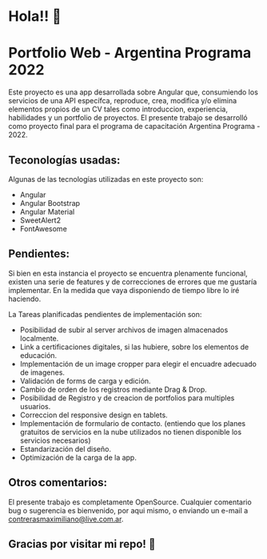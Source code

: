 # Hola!! 👋

# Portfolio Web - Argentina Programa 2022

Este proyecto es una app desarrollada sobre Angular que, consumiendo los servicios de una API específca, reproduce, crea, modifica y/o elimina elementos propios de un CV tales como introduccion, experiencia, habilidades y un portfolio de proyectos.
El presente trabajo se desarrolló como proyecto final para el programa de capacitación Argentina Programa - 2022.

## Teconologías usadas:

Algunas de las tecnologías utilizadas en este proyecto son:

- Angular
- Angular Bootstrap
- Angular Material
- SweetAlert2
- FontAwesome

## Pendientes:

Si bien en esta instancia el proyecto se encuentra plenamente funcional, existen una serie de features y de correcciones de errores que me gustaría implementar. En la medida que vaya disponiendo de tiempo libre lo iré haciendo.

La Tareas planificadas pendientes de implementación son:

- Posibilidad de subir al server archivos de imagen almacenados localmente.
- Link a certificaciones digitales, si las hubiere,  sobre los elementos de educación.
- Implementación de un image cropper para elegir el encuadre adecuado de imagenes.
- Validación de forms de carga y edición.
- Cambio de orden de los registros mediante Drag & Drop.
- Posibilidad de Registro y de creacion de portfolios para multiples usuarios.
- Correccion del responsive design en tablets.
- Implementación de formulario de contacto. (entiendo que los planes gratuitos de servicios en la nube  utilizados no tienen disponible los servicios necesarios)
- Estandarización del diseño.
- Optimización de la carga de la app.

## Otros comentarios:

El presente trabajo es completamente OpenSource. Cualquier comentario bug o sugerencia es bienvenido, por aqui mismo, o enviando un e-mail a contrerasmaximiliano@live.com.ar.

## Gracias por visitar mi repo! 👋
